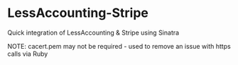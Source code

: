 LessAccounting-Stripe
=====================

Quick integration of LessAccounting &amp; Stripe using Sinatra

NOTE: cacert.pem may not be required - used to remove an issue with https calls via Ruby
